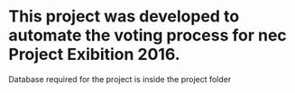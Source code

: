 # This project was developed to automate the voting process for nec Project Exibition 2016.
Database required for the project is inside the project folder
